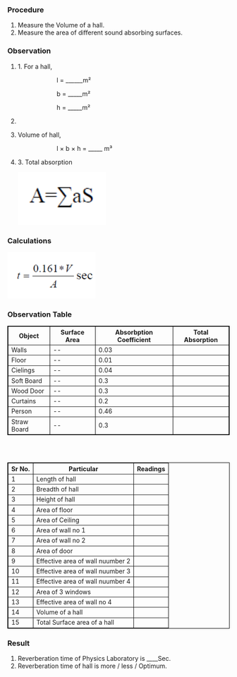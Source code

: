 <h3>Procedure </h3>
<ol type='1'>
<li>Measure the Volume of a hall. </li>

<li> Measure the area of different sound absorbing surfaces. </li>

</ol>

<h3>Observation </h3>

<ol type='1'>

<li> 1. For a hall, <br>

&emsp;&emsp;&emsp;&emsp;&emsp;&emsp; l = ______m² <br>

&emsp;&emsp;&emsp;&emsp;&emsp;&emsp; b = _____m² <br>
 
&emsp;&emsp;&emsp;&emsp;&emsp;&emsp; h = _____m² <li>




<li> Volume of hall, <br>

&emsp;&emsp;&emsp;&emsp;&emsp;&emsp; l × b × h = _____ m³ </li>


<li> 3. Total absorption <br>

<img src='./images/total_absorption_formula.png' style='width: 200px; margin: auto;' /> </li>

</ol>

<h3> Calculations </h3>

<img src='./images/calculations.png' style='width: 200px; margin: auto;' />

<h3> Observation Table </h3>

<table border='1'; style='border: 1px solid black;'>
    <tr>
        <th>Object</th>
        <th>Surface Area</th>
        <th>Absorbption Coefficient</th>
        <th>Total Absorption</th>
    </tr>
    <tr>
        <td>Walls</td>
        <td>--</td>
        <td>0.03</td>
        <td></td>
    </tr>
     <tr>
        <td>Floor</td>
        <td>--</td>
        <td>0.01</td>
        <td></td>
    </tr>
     <tr>
        <td>Cielings</td>
        <td>--</td>
        <td>0.04</td>
        <td></td>
    </tr>
     <tr>
        <td>Soft Board</td>
        <td>--</td>
        <td>0.3</td>
        <td></td>
    </tr>
     <tr>
        <td>Wood Door</td>
        <td>--</td>
        <td>0.3</td>
        <td></td>
    </tr>
     <tr>
        <td>Curtains</td>
        <td>--</td>
        <td>0.2</td>
        <td></td>
    </tr>
     <tr>
        <td>Person</td>
        <td>--</td>
        <td>0.46</td>
        <td></td>
    </tr>
     <tr>
        <td>Straw Board</td>
        <td>--</td>
        <td>0.3</td>
        <td></td>
    </tr>

</table>

<br><br>


<table border='1' style='border: 1px solid black;'>
    <tr>
        <th>Sr No.</th>
        <th>Particular</th>
        <th>Readings</th>
    </tr>
    <tr>
        <td>1</td>
        <td>Length of hall</td>
        <td></td>
    </tr>
    <tr>
        <td>2</td>
        <td>Breadth of hall</td>
        <td></td>
    </tr>
    <tr>
        <td>3</td>
        <td>Height of hall</td>
        <td></td>
    </tr>
    <tr>
        <td>4</td>
        <td>Area of floor</td>
        <td></td>
    </tr>
    <tr>
        <td>5</td>
        <td>Area of Ceiling</td>
        <td></td>
    </tr>
    <tr>
        <td>6</td>
        <td>Area of wall no 1</td>
        <td></td>
    </tr>
    <tr>
        <td>7</td>
        <td>Area of wall no 2</td>
        <td></td>
    </tr>
    <tr>
        <td>8</td>
        <td>Area of door</td>
        <td></td>
    </tr>
    <tr>
        <td>9</td>
        <td>Effective area of wall nuumber 2</td>
        <td></td>
    </tr>
    <tr>
        <td>10</td>
        <td>Effective area of wall nuumber 3</td>
        <td></td>
    </tr>
    <tr>
        <td>11</td>
        <td>Effective area of wall nuumber 4</td>
        <td></td>
    </tr>
    <tr>
        <td>12</td>
        <td>Area of 3 windows</td>
        <td></td>
    </tr>
    <tr>
        <td>13</td>
        <td>Effective area of wall no 4</td>
        <td></td>
    </tr>
    <tr>
        <td>14</td>
        <td>Volume of a hall</td>
        <td></td>
    </tr>
    <tr>
        <td>15</td>
        <td>Total Surface area of a hall</td>
        <td></td>
    </tr>
</table>



<h3>Result</h3>

1. Reverberation time of Physics Laboratory is ____Sec. <br>
2. Reverberation time of hall is more / less / Optimum.
